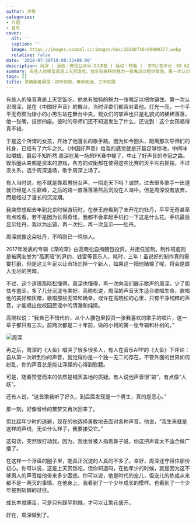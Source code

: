 ```yaml
---
author: 洋葱
categories:
- 介绍
- 音乐
cover:
  alt: ''
  caption: ''
  image: https://images.soomal.cc/images/doc/20200730/00090377.webp
  relative: false
date: '2020-07-30T19:08:33+08:00'
description: 周深 | 源自：微信公众号-DJ洋葱 | 版权：转载 |  平均/总评分：09.62/125
summary: 有些人的嗓音真是上天赏饭吃，他总有独特的魅力一张嘴足以把你镇住。第一次认识周深，是在《中国好声音》的舞台，当时评委们都背对着他。灯光一亮，一个平平无奇颇为矮小的小男生站在舞台中央，观众们的掌声也只是礼貌式的稀稀落落，他一张嘴，技惊四座……
tags: []
title: 灵魂歌者周深：初听惊艳，再听痴迷，三听叹服
---
```


有些人的嗓音真是上天赏饭吃，他总有独特的魅力一张嘴足以把你镇住。第一次认识周深，是在《中国好声音》的舞台，当时评委们都背对着他。灯光一亮，一个平平无奇颇为矮小的小男生站在舞台中央，观众们的掌声也只是礼貌式的稀稀落落，他一张嘴，技惊四座。彼时的导师们还不知道发生了什么，还说到：这个女孩唱得真不错。

于是这个所谓的女孩，开始了他漫长的歌手路。因为如今回头，距离那次导师们的转身，已经有了六年之久。《中国好声音》给我的感觉就是开篇足够惊艳，中间味如嚼蜡，最后不知所然.周深在某一场的PK赛中输了，中止了好声音的夺冠之路。娱乐圈从来都是资本的游戏，各方的权衡都在使得这些比赛的天平左右摇摆，不过没关系，选手周深退场，歌手周深上场了。

有人当时说，他不就是靠着男扮女声，一招走天下吗？诚然，过去很多歌手一出道就已经是人生巅峰，之后的路一直落落落然后沉没在人海中。但是周深没有放弃，而是经过了漫长的沉淀期。

我突然想起去年到北京时候游玩时，在恭王府看到了未开花的牡丹，平平无奇甚至有点难看。若不是因为长得奇怪，我都不会拿起手机扫一下这是什么花。手机最后显示牡丹，我以为出错，再一次扫，再一次显示――牡丹。

周深就像这朵牡丹，不鸣则已一鸣惊人。

2017年发表的专辑《深的深》由高晓松自掏腰包投资，并担任监制。制作班底则是被网友誉为“高家班”的尹约、钱雷等音乐人，耗时，三年！虽说好的制作真的需要打磨，但是这三年足以让市场忘掉一个新人，如果这一把他赌输了呢，将会是跌入无尽的黑暗。

不过，这个道理高晓松懂得，周深也懂得，再一次向我们展示歌声的周深，少了胆怯与羞涩，多了几分沉淀与美好。高晓松说，周深的声音天生适合歌唱生命，歌唱他的美好和灰暗，歌唱那些无常和确幸，或许在高晓松的心里，只有干净纯粹的声音，才能唱出他校园民谣中的清澈和纯情。

高晓松说：“我自己不惜代价，从个人腰包里投资一张我喜欢的歌手的唱片，这一辈子都只有三次。前两次都是二十年前，做的小柯的第一张专辑和朴树的。”

![周深](https://images.soomal.cc/images/doc/20200730/00090376.webp)





再之后，周深的《大鱼》唱哭了很多很多人，有人在音乐APP的《大鱼》下评论：自从第一次听到你的声音，就觉得你是一个独一无二的存在，不管外面的世界如何纷乱，你的声音总是能让浮躁的心得到慰籍。

可是，随着赞誉而来的依然是铺天盖地的质疑。有人说他声音很“娘”，有点像“人妖”。

还有人说，“这首歌我听了好久，到后面发现是一个男生，真的是恶心。”

那一刻，好像曾经的噩梦又再次回来了。

但比起年少时的逃避，现在的他选择勇敢地去面对各种声音。他说，“我生来就是这样的声线，无论什么样子，我要接受它。”

这句话，突然很打动我。因为，我也曾被人指着鼻子说，你这把声音太不适合做广播了。

在这样一个浮躁的圈子里，能真正沉淀的人真的不多了。幸好，周深还守得住那份初心。你可以说，这是上天赏饭吃，但你知道吗，在他年少的时候，就是因为这不够男人的声音给他带来多少困惑。你可以说，他是时代的宠儿，但宠儿的练成从来都不是一两天的事情。在他身上，我看到了一个少年成长的模样。也看到了一个少年披荆斩棘的过往。

成长本就痛苦，可是只有踩平荆棘，才可以让繁花盛开。

好在，周深做到了。